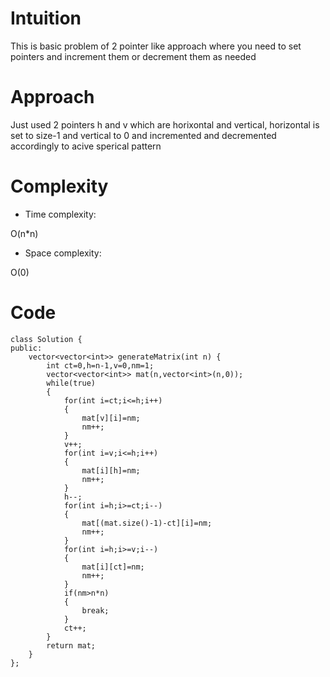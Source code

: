 # Intuition
<!-- Describe your first thoughts on how to solve this problem. -->
This is basic problem of 2 pointer like approach where you need to set pointers and increment them or decrement them as needed

# Approach
<!-- Describe your approach to solving the problem. -->
Just used 2 pointers h and v which are horixontal and vertical, horizontal is set to size-1 and vertical to 0 and incremented and decremented accordingly to acive sperical pattern

# Complexity
- Time complexity:
<!-- Add your time complexity here, e.g. $$O(n)$$ -->
O(n*n)

- Space complexity:
<!-- Add your space complexity here, e.g. $$O(n)$$ -->
O(0)

# Code
```
class Solution {
public:
    vector<vector<int>> generateMatrix(int n) {
        int ct=0,h=n-1,v=0,nm=1;
        vector<vector<int>> mat(n,vector<int>(n,0));
        while(true)
        {
            for(int i=ct;i<=h;i++)
            {
                mat[v][i]=nm;
                nm++;
            }
            v++;
            for(int i=v;i<=h;i++)
            {
                mat[i][h]=nm;
                nm++;
            }
            h--;
            for(int i=h;i>=ct;i--)
            {
                mat[(mat.size()-1)-ct][i]=nm;
                nm++;
            }
            for(int i=h;i>=v;i--)
            {
                mat[i][ct]=nm;
                nm++;
            }
            if(nm>n*n)
            {
                break;
            }
            ct++;
        }
        return mat;
    }
};
```